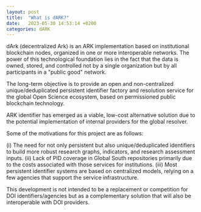 ```yaml
---
layout: post
title:  "What is dARK?"
date:   2023-05-30 14:53:14 +0200
categories: dARK
---
```

dArk (decentralized Ark) is an ARK implementation based on institutional blockchain nodes, organized in one or more interoperable networks. The power of this technological foundation lies in the fact that the data is owned, stored, and controlled not by a single organization but by all participants in a "public good" network. 
<!--more-->


The long-term objective is to provide an open and non-centralized unique/deduplicated persistent identifier factory and resolution service for the global Open Science ecosystem, based on permissioned public blockchain technology.

ARK identifier has emerged as a viable, low-cost alternative solution due to the potential implementation of internal providers for the global resolver.

Some of the motivations for this project are as follows:

(i) The need for not only persistent but also unique/deduplicated identifiers to build more robust research graphs, indicators, and research assessment inputs.
(ii) Lack of PID coverage in Global South repositories primarily due to the costs associated with those services for institutions.
(iii) Most persistent identifier systems are based on centralized models, relying on a few agencies that support the service infrastructure.

This development is not intended to be  a replacement or competition for DOI identifiers/agencies but as a complementary solution that will also be interoperable with DOI providers.